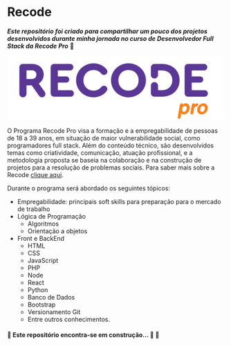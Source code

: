 # Recode
 
**_Este repositório foi criado para compartilhar um pouco dos projetos desenvolvidos durante minha jornada no curso de Desenvolvedor Full Stack da Recode Pro_** :rocket:

![alt text](Logo_Recode.png)

O Programa Recode Pro visa a formação e a empregabilidade de pessoas de 18 a 39 anos, em situação de maior vulnerabilidade social, como programadores full stack. Além do conteúdo técnico, são desenvolvidos temas como criatividade, comunicação, atuação profissional, e a metodologia proposta se baseia na colaboração e na construção de projetos para a resolução de problemas sociais. Para saber mais sobre a Recode [clique aqui](https://www.recodepro.org.br/).

Durante o programa será abordado os seguintes tópicos:
- Empregabilidade: principais soft skills para preparação para o mercado de trabalho
- Lógica de Programação
	- Algoritmos
	- Orientação a objetos
- Front e BackEnd
	- HTML
	- CSS
	- JavaScript
	- PHP
	- Node 
	- React
	- Python
	- Banco de Dados
	- Bootstrap
	- Versionamento Git
	- Entre outros conhecimentos.

#### :construction: Este repositório encontra-se em construção... :construction: :rocket: